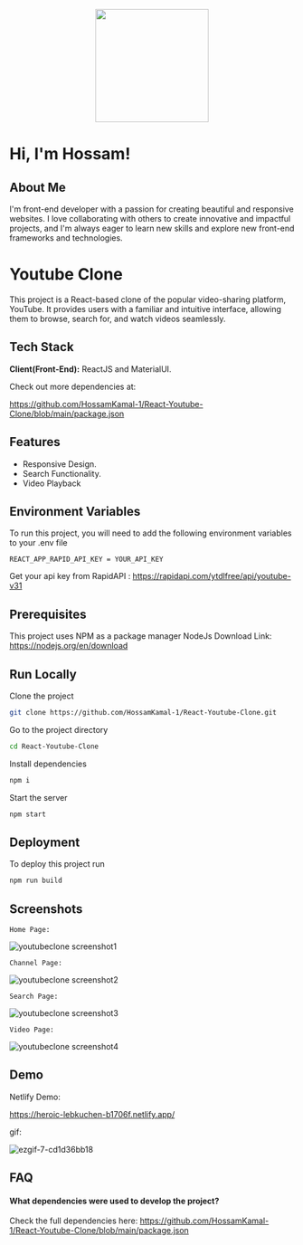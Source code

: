 

<p align="center">
  <img  src="https://github.com/HossamKamal-1/React-Youtube-Clone/assets/99696657/dc10d80b-f1f9-452a-bfc7-1c07de8fb4e6" height="200"/>
</p>


# Hi, I'm Hossam! 


##  About Me
I'm front-end
developer with a passion for
creating beautiful and
responsive websites. I love
collaborating with others to
create innovative and impactful
projects, and I'm always eager
to learn new skills and explore
new front-end frameworks and
technologies.


# Youtube Clone

This project is a React-based clone of the popular video-sharing platform, YouTube. It provides users with a familiar and intuitive interface, allowing them to browse, search for, and watch videos seamlessly.


## Tech Stack

**Client(Front-End):** ReactJS and MaterialUI.

Check out more dependencies at: 

https://github.com/HossamKamal-1/React-Youtube-Clone/blob/main/package.json


## Features

- Responsive Design.
- Search Functionality.
- Video Playback

## Environment Variables

To run this project, you will need to add the following environment variables to your .env file

`REACT_APP_RAPID_API_KEY = YOUR_API_KEY`

Get your api key from RapidAPI : https://rapidapi.com/ytdlfree/api/youtube-v31


## Prerequisites
This project uses NPM as a package manager
NodeJs Download Link: https://nodejs.org/en/download
## Run Locally

Clone the project

```bash
git clone https://github.com/HossamKamal-1/React-Youtube-Clone.git
```

Go to the project directory

```bash
cd React-Youtube-Clone
```

Install dependencies

```bash
npm i
```

Start the server

```bash
npm start
```


## Deployment

To deploy this project run

```bash
npm run build
```


## Screenshots

`Home Page:`

![youtubeclone screenshot1](https://github.com/HossamKamal-1/React-Youtube-Clone/assets/99696657/bc83f01a-c211-472c-9784-9a60a3c19052)

`Channel Page:`

![youtubeclone screenshot2](https://github.com/HossamKamal-1/React-Youtube-Clone/assets/99696657/27d1bb76-6eaa-4b94-bf19-4ff927731bb6)

`Search Page:`

![youtubeclone screenshot3](https://github.com/HossamKamal-1/React-Youtube-Clone/assets/99696657/ebb96cec-4bec-491e-bfd4-4f88bc018340)

`Video Page:`

![youtubeclone screenshot4](https://github.com/HossamKamal-1/React-Youtube-Clone/assets/99696657/5bd0d546-5aa7-4521-9fa4-3ffad576f6e0)


## Demo

Netlify Demo:

https://heroic-lebkuchen-b1706f.netlify.app/

gif:

![ezgif-7-cd1d36bb18](https://github.com/HossamKamal-1/React-Youtube-Clone/assets/99696657/d82bfafe-1716-4ec2-adcc-ea09dff9d913)






## FAQ

#### What dependencies were used to develop the project?

Check the full dependencies here: 
https://github.com/HossamKamal-1/React-Youtube-Clone/blob/main/package.json

